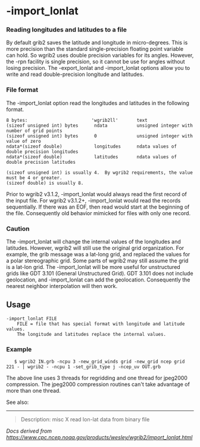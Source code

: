 # -import_lonlat

### Reading longitudes and latitudes to a file

By default grib2 saves the latitude and longitude in micro-degrees. This
is more precision than the standard single-precision floating point variable
can hold. So wgrib2 uses double precision variables for its angles.
However, the -rpn facility is single precision, so it cannot be use for
angles without losing precision.
The -export_lonlat and
-import_lonlat options allow you to write
and read double-precision longitude and latitudes.

### File format

The -import_lonlat option read the
longitudes and latitudes in the following format.

```
8 bytes:                        'wgrib2ll'       text
(sizeof unsigned int) bytes      ndata           unsigned integer with number of grid points
(sizeof unsigned int) bytes      0               unsigned integer with value of zero
ndata*(sizeof double)            longitudes      ndata values of double precision longitudes
ndata*(sizeof double)            latitudes       ndata values of double precision latitudes

(sizeof unsigned int) is usually 4.  By wgrib2 requirements, the value must be 4 or greater.
(sizeof double) is usually 8.
```

Prior to wgrib2 v3.1.2, -import_lonlat would always
read the first record of the input file. For wgrib2 v3.1.2+,
-import_lonlat would read the records sequentially. If
there was an EOF, then read would start at the beginning of the file. Consequently
old behavior mimicked for files with only one record.

### Caution

The -import_lonlat will change the internal values of
the longitudes and latitudes. However, wgrib2 will still use the original
grid organization. For example, the grib message was a lat-long grid,
and replaced the values for a polar stereographic grid. Some parts of wgrib2
may still assume the grid is a lat-lon grid.
The -import_lonlat will be more useful for unstructured grids
like GDT 3.101 (General Unstructured Grid). GDT 3.101 does not include geolocation,
and -import_lonlat can add the geolocation. Consequently
the nearest neighbor interpolation will then work.

## Usage

```
-import_lonlat FILE
    FILE = file that has special format with longitude and latitude values.
    The longitude and latitudes replace the internal values.
```

### Example

```
   $ wgrib2 IN.grb -ncpu 3 -new_grid_winds grid -new_grid ncep grid 221 - | wgrib2 - -ncpu 1 -set_grib_type j -ncep_uv OUT.grb
```

The above line uses 3 threads for regridding and one thread for jpeg2000 compression. The jpeg2000
compression routines can't take advantage of more than one thread.

See also:

---

> Description: misc X read lon-lat data from binary file

_Docs derived from <https://www.cpc.ncep.noaa.gov/products/wesley/wgrib2/import_lonlat.html>_
